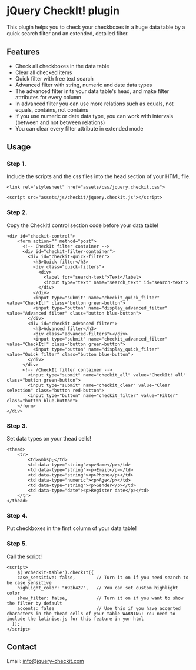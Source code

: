 # jQuery CheckIt! plugin

This plugin helps you to check your checkboxes in a huge data table by a quick search filter and an extended, detailed filter.

## Features

* Check all checkboxes in the data table
* Clear all checked items
* Quick filter with free text search
* Advanced filter with string, numeric and date data types
* The advanced filter inits your data table's head, and make filter attributes for every column
* In advanced filter you can use more relations such as equals, not equals, contains, not contains
* If you use numeric or date data type, you can work with intervals (between and not between relations)
* You can clear every filter attribute in extended mode



## Usage

### Step 1.

Include the scripts and the css files into the head section of your HTML file.

```
<link rel="stylesheet" href="assets/css/jquery.checkit.css">
```

```
<script src="assets/js/checkit/jquery.checkit.js"></script>
```

### Step 2.

Copy the CheckIt! control section code before your data table!


	<div id="checkit-control">
		<form action="" method="post"> 
		  <!-- CheckIt filter container -->
		  <div id="checkit-filter-container">
		    <div id="checkit-quick-filter">
		      <h3>Quick filter</h3>		
		      <div class="quick-filters">
		        <div>
		          <label for="search-text">Text</label>
		          <input type="text" name="search_text" id="search-text">
		        </div>
		      </div>
		      <input type="submit" name="checkit_quick_filter" value="CheckIt!" class="button green-button">
		      <input type="button" name="display_advanced_filter" value="Advanced filter" class="button blue-button">
		    </div>		
		    <div id="checkit-advanced-filter">
		      <h3>Advanced filter</h3>
		      <div class="advanced-filters"></div>
		      <input type="submit" name="checkit_advanced_filter" value="CheckIt!" class="button green-button">
		      <input type="button" name="display_quick_filter" value="Quick filter" class="button blue-button">
		    </div>
		  </div>
		  <!-- /CheckIt filter container -->  
			<input type="submit" name="checkit_all" value="CheckIt! all" class="button green-button">
			<input type="submit" name="checkit_clear" value="Clear selection" class="button red-button">
			<input type="button" name="checkit_filter" value="Filter" class="button blue-button">
		</form>
	</div>



### Step 3.

Set data types on your thead cells!

	<thead>
		<tr>
			<td>&nbsp;</td>
			<td data-type="string"><p>Name</p></td>
			<td data-type="string"><p>Email</p></td>
			<td data-type="string"><p>Phone</p></td>
			<td data-type="numeric"><p>Age</p></td>
			<td data-type="string"><p>Gender</p></td>
			<td data-type="date"><p>Register date</p></td>
		</tr>
	</thead>


### Step 4.

Put checkboxes in the first column of your data table!

### Step 5.

Call the script!


	<script>
		$('#checkit-table').checkIt({
	    case_sensitive: false,        // Turn it on if you need search to be case sensitive
	    highlight_color: "#92b427",   // You can set custom highlight color
	    show_filter: false,           // Turn it on if you want to show the filter by default
	    accents: false                // Use this if you have accented characters in the thead cells of your table WARNING: You need to include the latinise.js for this feature in yor html
	  });
	</script>


## Contact

Email: info@jquery-checkit.com